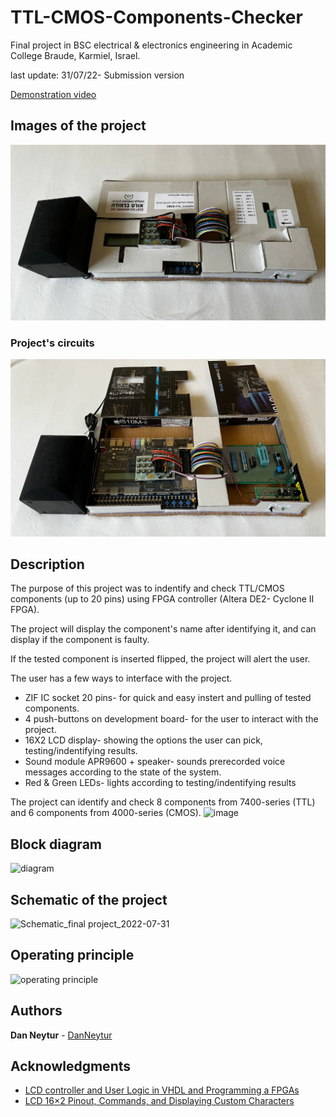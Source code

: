# TTL-CMOS-Components-Checker

Final project in BSC electrical & electronics engineering in Academic College Braude, Karmiel, Israel.

last update: 31/07/22- Submission version

[Demonstration video](https://youtu.be/3ToF3FLL9-4)

## Images of the project
![project](project.jpeg)

### Project's circuits
![circuits](circuits.jpg)

## Description

The purpose of this project was to indentify and check TTL/CMOS components (up to 20 pins) using FPGA controller (Altera DE2- Cyclone II FPGA).

The project will display the component's name after identifying it, and can display if the component is faulty.

If the tested component is inserted flipped, the project will alert the user.

The user has a few ways to interface with the project.
* ZIF IC socket 20 pins- for quick and easy instert and pulling of tested components.
* 4 push-buttons on development board- for the user to interact with the project.
* 16X2 LCD display- showing the options the user can pick, testing/indentifying results.
* Sound module APR9600 + speaker- sounds prerecorded voice messages according to the state of the system.
* Red & Green LEDs- lights according to testing/indentifying results

The project can identify and check 8 components from 7400-series (TTL) and 6 components from 4000-series (CMOS).
![image](https://user-images.githubusercontent.com/120782729/208678000-ca01c9a6-6578-4e61-839c-b0b862f28ab1.png)

## Block diagram 
![diagram](https://user-images.githubusercontent.com/120782729/208675474-6316296e-0fe1-47c5-a3c1-691de0699b69.png)

## Schematic of the project
![Schematic_final project_2022-07-31](https://user-images.githubusercontent.com/120782729/208676089-7c150063-2cf0-44c7-b6ca-462761f1db77.png)

## Operating principle
![operating principle](https://user-images.githubusercontent.com/120782729/208689225-a343e870-cd46-41b1-bee6-400f6b99c737.png)

## Authors

**Dan Neytur** - [DanNeytur](https://github.com/DanNeytur)

## Acknowledgments
* [LCD controller and User Logic in VHDL and Programming a FPGAs
](https://openlab.citytech.cuny.edu/wang-cet4805/files/2017/04/LCD-controller-and-User-Logic-in-VHDL-and-Programming-a-FPGAs_posted.pdf)
* [LCD 16×2 Pinout, Commands, and Displaying Custom Characters](https://www.electronicsforu.com/technology-trends/learn-electronics/16x2-lcd-pinout-diagram)
